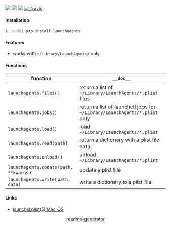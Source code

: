 <!--
https://pypi.org/project/readme-generator/
-->

[![](https://img.shields.io/badge/OS-MacOS-blue.svg?longCache=True)]()
[![](https://img.shields.io/pypi/pyversions/launchagents.svg?longCache=True)](https://pypi.org/project/launchagents/)
[![](https://img.shields.io/pypi/v/launchagents.svg?maxAge=3600)](https://pypi.org/project/launchagents/)
[![Travis](https://api.travis-ci.org/looking-for-a-job/launchagents.py.svg?branch=master)](https://travis-ci.org/looking-for-a-job/launchagents.py/)

#### Installation
```bash
$ [sudo] pip install launchagents
```

#### Features
+   works with `~/Library/LaunchAgents/` only

#### Functions
function|`__doc__`
-|-
`launchagents.files()` |return a list of `~/Library/LaunchAgents/*.plist` files
`launchagents.jobs()` |return a list of launchctl jobs for `~/Library/LaunchAgents/*.plist` only
`launchagents.load()` |load `~/Library/LaunchAgents/*.plist`
`launchagents.read(path)` |return a dictionary with a plist file data
`launchagents.unload()` |unload `~/Library/LaunchAgents/*.plist`
`launchagents.update(path, **kwargs)` |update a plist file
`launchagents.write(path, data)` |write a dictionary to a plist file

#### Links
+   [launchd.plist(5) Mac OS](https://www.real-world-systems.com/docs/launchd.plist.5.html)

<p align="center">
    <a href="https://pypi.org/project/readme-generator/">readme-generator</a>
</p>